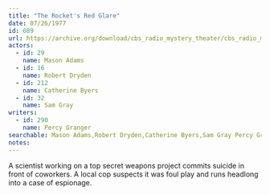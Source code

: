 ```yaml
---
title: "The Rocket's Red Glare"
date: 07/26/1977
id: 689
url: https://archive.org/download/cbs_radio_mystery_theater/cbs_radio_mystery_theater-0651-0700.zip/cbs_radio_mystery_theater-0651-0700%2Fcbsrmt_0689_the_rockets_red_glare.mp3
actors:  
  - id: 29
    name: Mason Adams  
  - id: 16
    name: Robert Dryden  
  - id: 212
    name: Catherine Byers  
  - id: 32
    name: Sam Gray
writers:  
  - id: 290
    name: Percy Granger
searchable: Mason Adams,Robert Dryden,Catherine Byers,Sam Gray Percy Granger
notes:  
---
```

A scientist working on a top secret weapons project commits suicide in front of coworkers. A local cop suspects it was foul play and runs headlong into a case of espionage.